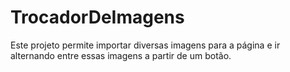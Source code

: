 # TrocadorDeImagens
Este projeto permite importar diversas imagens para a página e ir alternando entre essas imagens a partir de um botão.
